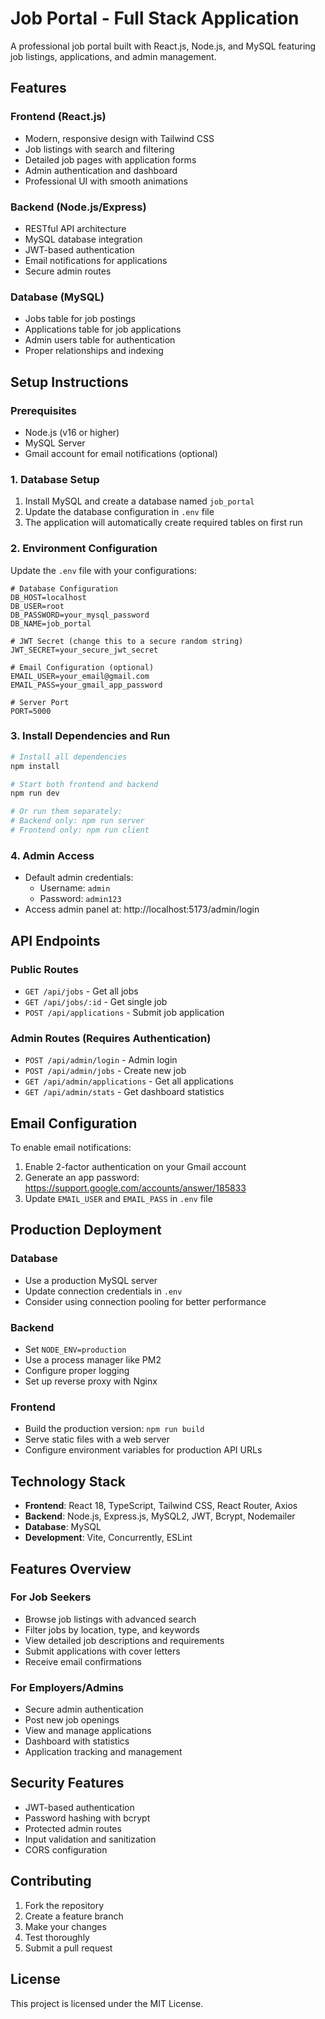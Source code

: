# Job Portal - Full Stack Application

A professional job portal built with React.js, Node.js, and MySQL featuring job listings, applications, and admin management.

## Features

### Frontend (React.js)
- Modern, responsive design with Tailwind CSS
- Job listings with search and filtering
- Detailed job pages with application forms
- Admin authentication and dashboard
- Professional UI with smooth animations

### Backend (Node.js/Express)
- RESTful API architecture
- MySQL database integration
- JWT-based authentication
- Email notifications for applications
- Secure admin routes

### Database (MySQL)
- Jobs table for job postings
- Applications table for job applications
- Admin users table for authentication
- Proper relationships and indexing

## Setup Instructions

### Prerequisites
- Node.js (v16 or higher)
- MySQL Server
- Gmail account for email notifications (optional)

### 1. Database Setup
1. Install MySQL and create a database named `job_portal`
2. Update the database configuration in `.env` file
3. The application will automatically create required tables on first run

### 2. Environment Configuration
Update the `.env` file with your configurations:

```env
# Database Configuration
DB_HOST=localhost
DB_USER=root
DB_PASSWORD=your_mysql_password
DB_NAME=job_portal

# JWT Secret (change this to a secure random string)
JWT_SECRET=your_secure_jwt_secret

# Email Configuration (optional)
EMAIL_USER=your_email@gmail.com
EMAIL_PASS=your_gmail_app_password

# Server Port
PORT=5000
```

### 3. Install Dependencies and Run
```bash
# Install all dependencies
npm install

# Start both frontend and backend
npm run dev

# Or run them separately:
# Backend only: npm run server
# Frontend only: npm run client
```

### 4. Admin Access
- Default admin credentials:
  - Username: `admin`
  - Password: `admin123`
- Access admin panel at: http://localhost:5173/admin/login

## API Endpoints

### Public Routes
- `GET /api/jobs` - Get all jobs
- `GET /api/jobs/:id` - Get single job
- `POST /api/applications` - Submit job application

### Admin Routes (Requires Authentication)
- `POST /api/admin/login` - Admin login
- `POST /api/admin/jobs` - Create new job
- `GET /api/admin/applications` - Get all applications
- `GET /api/admin/stats` - Get dashboard statistics

## Email Configuration

To enable email notifications:
1. Enable 2-factor authentication on your Gmail account
2. Generate an app password: https://support.google.com/accounts/answer/185833
3. Update `EMAIL_USER` and `EMAIL_PASS` in `.env` file

## Production Deployment

### Database
- Use a production MySQL server
- Update connection credentials in `.env`
- Consider using connection pooling for better performance

### Backend
- Set `NODE_ENV=production`
- Use a process manager like PM2
- Configure proper logging
- Set up reverse proxy with Nginx

### Frontend
- Build the production version: `npm run build`
- Serve static files with a web server
- Configure environment variables for production API URLs

## Technology Stack

- **Frontend**: React 18, TypeScript, Tailwind CSS, React Router, Axios
- **Backend**: Node.js, Express.js, MySQL2, JWT, Bcrypt, Nodemailer
- **Database**: MySQL
- **Development**: Vite, Concurrently, ESLint

## Features Overview

### For Job Seekers
- Browse job listings with advanced search
- Filter jobs by location, type, and keywords
- View detailed job descriptions and requirements
- Submit applications with cover letters
- Receive email confirmations

### For Employers/Admins
- Secure admin authentication
- Post new job openings
- View and manage applications
- Dashboard with statistics
- Application tracking and management

## Security Features
- JWT-based authentication
- Password hashing with bcrypt
- Protected admin routes
- Input validation and sanitization
- CORS configuration

## Contributing

1. Fork the repository
2. Create a feature branch
3. Make your changes
4. Test thoroughly
5. Submit a pull request

## License

This project is licensed under the MIT License.